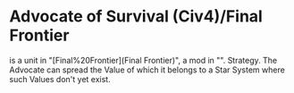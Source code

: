# Advocate of Survival (Civ4)/Final Frontier

 is a unit in "[Final%20Frontier](Final Frontier)", a mod in "".
Strategy.
The Advocate can spread the Value of which it belongs to a Star System where such Values don't yet exist.